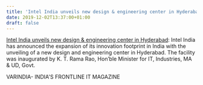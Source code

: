 ```yaml
---
title: 'Intel India unveils new design & engineering center in Hyderabad'
date: 2019-12-02T13:37:00+01:00
draft: false
---
```


[Intel India unveils new design & engineering center in Hyderabad](https://varindia.com/news/intel-india-unveils-new-design--engineering-center-in-hyderabad#.XeUEt68hDMA.blogger): Intel India has announced the expansion of its innovation footprint in India with the unveiling of a new design and engineering center in Hyderabad. The facility was inaugurated by K. T. Rama Rao, Hon’ble Minister for IT, Industries, MA & UD, Govt.  
  
VARINDIA- INDIA'S FRONTLINE IT MAGAZINE